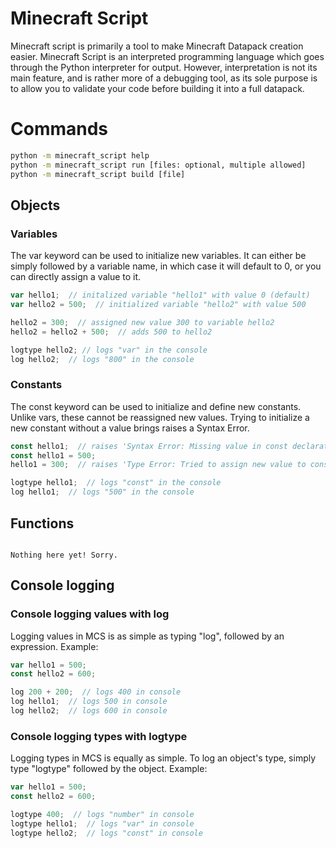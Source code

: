 # Minecraft Script

Minecraft script is primarily a tool to make Minecraft Datapack creation easier.
Minecraft Script is an interpreted programming language which goes through the Python interpreter for output.
However, interpretation is not its main feature, and is rather more of a debugging tool, as its sole
purpose is to allow you to validate your code before building it into a full datapack.

# Commands
```cmd
python -m minecraft_script help
python -m minecraft_script run [files: optional, multiple allowed]
python -m minecraft_script build [file]
```

## Objects
### Variables
The var keyword can be used to initialize new variables.
It can either be simply followed by a variable name, in which case it will default to 0,
or you can directly assign a value to it.

```js
var hello1;  // initalized variable "hello1" with value 0 (default)
var hello2 = 500;  // initialized variable "hello2" with value 500

hello2 = 300;  // assigned new value 300 to variable hello2
hello2 = hello2 + 500;  // adds 500 to hello2

logtype hello2; // logs "var" in the console
log hello2;  // logs "800" in the console
```

### Constants
The const keyword can be used to initialize and define new constants.
Unlike vars, these cannot be reassigned new values. Trying to initialize
a new constant without a value brings raises a Syntax Error.

```js
const hello1;  // raises 'Syntax Error: Missing value in const declaration'
const hello1 = 500;
hello1 = 300;  // raises 'Type Error: Tried to assign new value to const "hello1"'

logtype hello1;  // logs "const" in the console
log hello1;  // logs "500" in the console
```

## Functions

```

Nothing here yet! Sorry.

```

## Console logging
### Console logging values with log
Logging values in MCS is as simple as typing "log", followed by an expression.
Example:
```js
var hello1 = 500;
const hello2 = 600;

log 200 + 200;  // logs 400 in console
log hello1;  // logs 500 in console
log hello2;  // logs 600 in console
```

### Console logging types with logtype
Logging types in MCS is equally as simple. To log an object's type, simply type "logtype" followed by the object.
Example:
```js
var hello1 = 500;
const hello2 = 600;

logtype 400;  // logs "number" in console
logtype hello1;  // logs "var" in console
logtype hello2;  // logs "const" in console
```